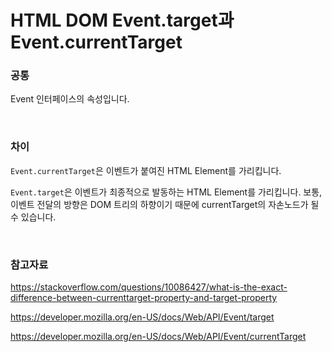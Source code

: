 # HTML DOM Event.target과 Event.currentTarget

### 공통

Event 인터페이스의 속성입니다.

<br>

### 차이

`Event.currentTarget`은 이벤트가 붙여진 HTML Element를 가리킵니다.

`Event.target`은 이벤트가 최종적으로 발동하는 HTML Element를 가리킵니다. 보통, 이벤트 전달의 방향은 DOM 트리의 하향이기 때문에 currentTarget의 자손노드가 될 수 있습니다.

<br>

### 참고자료

https://stackoverflow.com/questions/10086427/what-is-the-exact-difference-between-currenttarget-property-and-target-property

https://developer.mozilla.org/en-US/docs/Web/API/Event/target

https://developer.mozilla.org/en-US/docs/Web/API/Event/currentTarget